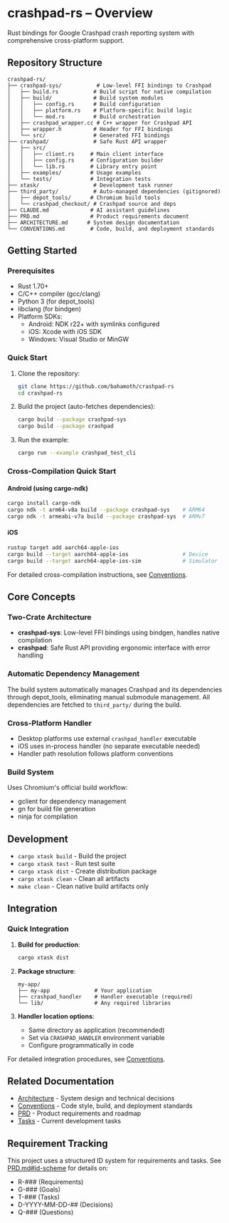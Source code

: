 <!-- DOCGUIDE HEADER
Version: 1.0
Generated: 2025-08-06
Project Type: Rust
Repository: https://github.com/bahamoth/crashpad-rs.git
Last Updated: 2025-08-06
Update Command: claude commands/scaffold/overview.md
-->

# crashpad-rs – Overview

Rust bindings for Google Crashpad crash reporting system with comprehensive cross-platform support.

## Repository Structure

```
crashpad-rs/
├── crashpad-sys/           # Low-level FFI bindings to Crashpad
│   ├── build.rs           # Build script for native compilation
│   ├── build/             # Build system modules
│   │   ├── config.rs      # Build configuration
│   │   ├── platform.rs    # Platform-specific build logic
│   │   └── mod.rs         # Build orchestration
│   ├── crashpad_wrapper.cc # C++ wrapper for Crashpad API
│   ├── wrapper.h          # Header for FFI bindings
│   └── src/               # Generated FFI bindings
├── crashpad/              # Safe Rust API wrapper
│   ├── src/
│   │   ├── client.rs     # Main client interface
│   │   ├── config.rs     # Configuration builder
│   │   └── lib.rs        # Library entry point
│   ├── examples/         # Usage examples
│   └── tests/            # Integration tests
├── xtask/                 # Development task runner
├── third_party/           # Auto-managed dependencies (gitignored)
│   ├── depot_tools/      # Chromium build tools
│   └── crashpad_checkout/ # Crashpad source and deps
├── CLAUDE.md             # AI assistant guidelines
├── PRD.md                # Product requirements document
├── ARCHITECTURE.md      # System design documentation
└── CONVENTIONS.md        # Code, build, and deployment standards
```

## Getting Started

### Prerequisites

- Rust 1.70+
- C/C++ compiler (gcc/clang)
- Python 3 (for depot_tools)
- libclang (for bindgen)
- Platform SDKs:
  - Android: NDK r22+ with symlinks configured
  - iOS: Xcode with iOS SDK
  - Windows: Visual Studio or MinGW

### Quick Start

1. Clone the repository:
   ```bash
   git clone https://github.com/bahamoth/crashpad-rs
   cd crashpad-rs
   ```

2. Build the project (auto-fetches dependencies):
   ```bash
   cargo build --package crashpad-sys
   cargo build --package crashpad
   ```

3. Run the example:
   ```bash
   cargo run --example crashpad_test_cli
   ```

### Cross-Compilation Quick Start

#### Android (using cargo-ndk)
```bash
cargo install cargo-ndk
cargo ndk -t arm64-v8a build --package crashpad-sys    # ARM64
cargo ndk -t armeabi-v7a build --package crashpad-sys  # ARMv7
```

#### iOS
```bash
rustup target add aarch64-apple-ios
cargo build --target aarch64-apple-ios                 # Device
cargo build --target aarch64-apple-ios-sim             # Simulator
```

For detailed cross-compilation instructions, see [Conventions](./CONVENTIONS.md#cross-compilation).

## Core Concepts

### Two-Crate Architecture
- **crashpad-sys**: Low-level FFI bindings using bindgen, handles native compilation
- **crashpad**: Safe Rust API providing ergonomic interface with error handling

### Automatic Dependency Management
The build system automatically manages Crashpad and its dependencies through depot_tools, eliminating manual submodule management. All dependencies are fetched to `third_party/` during the build.

### Cross-Platform Handler
- Desktop platforms use external `crashpad_handler` executable
- iOS uses in-process handler (no separate executable needed)
- Handler path resolution follows platform conventions

### Build System
Uses Chromium's official build workflow:
- gclient for dependency management
- gn for build file generation
- ninja for compilation

## Development

- `cargo xtask build` - Build the project
- `cargo xtask test` - Run test suite
- `cargo xtask dist` - Create distribution package
- `cargo xtask clean` - Clean all artifacts
- `make clean` - Clean native build artifacts only

## Integration

### Quick Integration

1. **Build for production**:
   ```bash
   cargo xtask dist
   ```

2. **Package structure**:
   ```
   my-app/
   ├── my-app              # Your application
   ├── crashpad_handler    # Handler executable (required)
   └── lib/                # Any required libraries
   ```

3. **Handler location options**:
   - Same directory as application (recommended)
   - Set via `CRASHPAD_HANDLER` environment variable
   - Configure programmatically in code

For detailed integration procedures, see [Conventions](./CONVENTIONS.md#integration).

## Related Documentation

- [Architecture](./ARCHITECTURE.md) - System design and technical decisions
- [Conventions](./CONVENTIONS.md) - Code style, build, and deployment standards
- [PRD](./PRD.md) - Product requirements and roadmap
- [Tasks](./TASKS.md) - Current development tasks

## Requirement Tracking

This project uses a structured ID system for requirements and tasks.
See [PRD.md#id-scheme](./PRD.md#id-scheme) for details on:
- R-### (Requirements)
- G-### (Goals)
- T-### (Tasks)
- D-YYYY-MM-DD-## (Decisions)
- Q-### (Questions)
